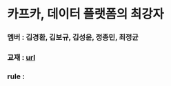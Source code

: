 # 카프카, 데이터 플랫폼의 최강자 

### 멤버 : 김경환, 김보규, 김성윤, 정종민, 최정균

### 교재 : [url](http://www.yes24.com/Product/Goods/59789254)


### rule : 
